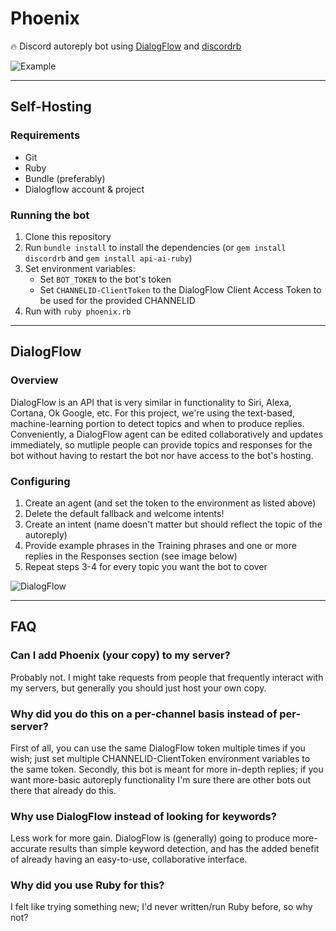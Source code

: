 # Phoenix
🔥 Discord autoreply bot using [DialogFlow](https://dialogflow.com/) and [discordrb](https://github.com/meew0/discordrb)

![Example](https://i.imgur.com/APQymvo.png)

---

## Self-Hosting

### Requirements
* Git
* Ruby
* Bundle (preferably)
* Dialogflow account & project

### Running the bot
1. Clone this repository
2. Run `bundle install` to install the dependencies (or `gem install discordrb` and `gem install api-ai-ruby`)
3. Set environment variables:
    * Set `BOT_TOKEN` to the bot's token
    * Set `CHANNELID-ClientToken` to the DialogFlow Client Access Token to be used for the provided CHANNELID 
4. Run with `ruby phoenix.rb`

---

## DialogFlow

### Overview
DialogFlow is an API that is very similar in functionality to Siri, Alexa, Cortana, Ok Google, etc. For this project, we're using the text-based, machine-learning portion to detect topics and when to produce replies. Conveniently, a DialogFlow agent can be edited collaboratively and updates immediately, so mutliple people can provide topics and responses for the bot without having to restart the bot nor have access to the bot's hosting.

### Configuring
1. Create an agent (and set the token to the environment as listed above)
2. Delete the default fallback and welcome intents!
3. Create an intent (name doesn't matter but should reflect the topic of the autoreply)
4. Provide example phrases in the Training phrases and one or more replies in the Responses section (see image below)
5. Repeat steps 3-4 for every topic you want the bot to cover

![DialogFlow](https://i.imgur.com/i6bQhsk.png)

---

## FAQ

### Can I add Phoenix (your copy) to my server?
Probably not. I might take requests from people that frequently interact with my servers, but generally you should just host your own copy.

### Why did you do this on a per-channel basis instead of per-server?
First of all, you can use the same DialogFlow token multiple times if you wish; just set multiple CHANNELID-ClientToken environment variables to the same token. Secondly, this bot is meant for more in-depth replies; if you want more-basic autoreply functionality I'm sure there are other bots out there that already do this.

### Why use DialogFlow instead of looking for keywords?
Less work for more gain. DialogFlow is (generally) going to produce more-accurate results than simple keyword detection, and has the added benefit of already having an easy-to-use, collaborative interface.

### Why did you use Ruby for this?
I felt like trying something new; I'd never written/run Ruby before, so why not?
